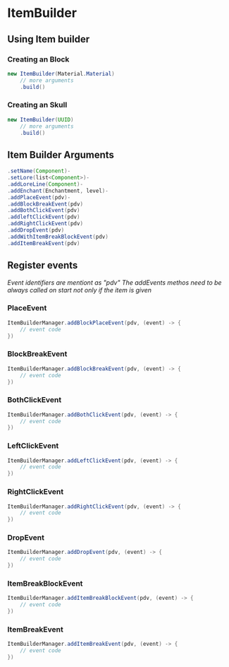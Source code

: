 # ItemBuilder

## Using Item builder

### Creating an Block

```java
new ItemBuilder(Material.Material)
    // more arguments
    .build()
```

### Creating an Skull

```java
new ItemBuilder(UUID)
    // more arguments
    .build()
```

## Item Builder Arguments

```java
.setName(Component)-
.setLore(list<Component>)-
.addLoreLine(Component)-
.addEnchant(Enchantment, level)-
.addPlaceEvent(pdv)-
.addBlockBreakEvent(pdv)
.addBothClickEvent(pdv)
.addleftClickEvent(pdv)
.addRightClickEvent(pdv)
.addDropEvent(pdv)
.addWithItemBreakBlockEvent(pdv)
.addItemBreakEvent(pdv)
```

## Register events

_Event identifiers are mentiont as "pdv"_
_The addEvents methos need to be always called on start not only if the item is given_

### PlaceEvent

```java
ItemBuilderManager.addBlockPlaceEvent(pdv, (event) -> {
    // event code
})
```

### BlockBreakEvent

```java
ItemBuilderManager.addBlockBreakEvent(pdv, (event) -> {
    // event code
})
```

### BothClickEvent

```java
ItemBuilderManager.addBothClickEvent(pdv, (event) -> {
    // event code
})
```

### LeftClickEvent

```java
ItemBuilderManager.addLeftClickEvent(pdv, (event) -> {
    // event code
})
```

### RightClickEvent

```java
ItemBuilderManager.addRightClickEvent(pdv, (event) -> {
    // event code
})
```

### DropEvent

```java
ItemBuilderManager.addDropEvent(pdv, (event) -> {
    // event code
})
```

### ItemBreakBlockEvent

```java
ItemBuilderManager.addItemBreakBlockEvent(pdv, (event) -> {
    // event code
})
```

### ItemBreakEvent

```java
ItemBuilderManager.addItemBreakEvent(pdv, (event) -> {
    // event code
})
```
